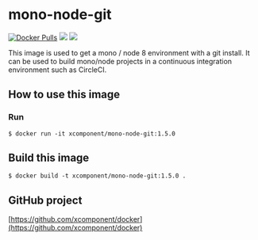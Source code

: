 # mono-node-git

[![Docker Pulls](https://img.shields.io/docker/pulls/xcomponent/mono-node-git.svg)](https://store.docker.com/community/images/xcomponent/mono-node-git)
[![](https://images.microbadger.com/badges/version/xcomponent/mono-node-git.svg)](https://store.docker.com/community/images/xcomponent/mono-node-git)
[![](https://images.microbadger.com/badges/image/xcomponent/mono-node-git.svg)](https://store.docker.com/community/images/xcomponent/mono-node-git)

This image is used to get a mono / node 8 environment with a git install.
It can be used to build mono/node projects in a continuous integration environment such as CircleCI.

## How to use this image

### Run

```
$ docker run -it xcomponent/mono-node-git:1.5.0
```

## Build this image

```
$ docker build -t xcomponent/mono-node-git:1.5.0 .
```

## GitHub project

[https://github.com/xcomponent/docker](https://github.com/xcomponent/docker)
